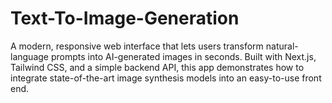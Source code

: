 # Text-To-Image-Generation
A modern, responsive web interface that lets users transform natural-language prompts into AI-generated images in seconds. Built with Next.js, Tailwind CSS, and a simple backend API, this app demonstrates how to integrate state-of-the-art image synthesis models into an easy-to-use front end.
